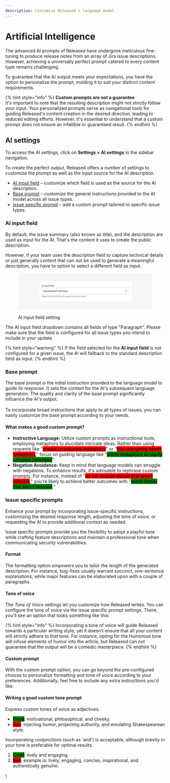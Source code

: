```yaml
---
description: Customise Released's language model
---
```


# Artificial Intelligence

The advanced AI prompts of Released have undergone meticulous fine-tuning to produce release notes from an array of Jira issue descriptions. However, achieving a universally perfect prompt catered to every content type remains challenging.

To guarantee that the AI output meets your expectations, you have the option to personalize the prompt, molding it to suit your distinct content requirements.

{% hint style="info" %}
**Custom prompts are not a guarantee**\
It's important to note that the resulting description might not strictly follow your input. Your personalized prompts serve as navigational tools for guiding Released's content creation in the desired direction, leading to reduced editing efforts. However, it's essential to understand that a custom prompt does not ensure an infallible or guaranteed result.
{% endhint %}

## AI settings

To access the AI settings, click on **Settings > AI settings** in the sidebar navigation.&#x20;

To create the perfect output, Released offers a number of settings to customize the prompt as well as the input source for the AI description.&#x20;

* [AI input field](artificial-intelligence.md#ai-input-field) – customize which field is used as the source for the AI description.
* [Base prompt](artificial-intelligence.md#base-prompt) – customize the general instructions provided to the AI model across all issue types.&#x20;
* [Issue specific prompt](artificial-intelligence.md#issue-specific-prompts) – add a custom prompt tailored to specific issue types.

### AI input field

By default, the issue summary (also known as title), and the description are used as input for the AI. That's the content it uses to create the public description.&#x20;

However, if your team uses the description field to capture technical details or just generally content that can not be used to generate a meaningful description, you have to option to select a different field as input.&#x20;

<figure><img src="../../.gitbook/assets/AI input Field Setting.png" alt=""><figcaption><p>AI input field setting</p></figcaption></figure>

The AI input field dropdown contains all fields of type "Paragraph". Please make sure that the field is configured for all issue types you intend to include in your update.&#x20;

{% hint style="warning" %}
If the field selected for the **AI input field** is not configured for a given issue, the AI will fallback to the standard description field as input. &#x20;
{% endhint %}

### Base prompt

The base prompt is the initial instruction provided to the language model to guide its response. It sets the context for the AI's subsequent language generation. The quality and clarity of the base prompt significantly influence the AI's output. \
\
To incorporate broad instructions that apply to all types of issues, you can easily customize the base prompt according to your needs.

#### What makes a good custom prompt?

* **Instructive Language:** Utilize custom prompts as instructional tools, employing metaphors to elucidate intricate ideas. Rather than using requests like "<mark style="background-color:red;">please incorporate metaphors</mark>" or "<mark style="background-color:red;">this changelog needs metaphors</mark>," focus on guiding language like "<mark style="background-color:green;">utilize metaphors to clarify complex concepts.</mark>"
* **Negation Avoidance:** Keep in mind that language models can struggle with negations. To enhance results, it's advisable to rephrase custom prompts. For instance, instead of "<mark style="background-color:red;">do not include details that aren't relevant</mark>," you're likely to achieve better outcomes with "<mark style="background-color:green;">avoid details that aren't relevant</mark>."

### Issue specific prompts

Enhance your prompt by incorporating issue-specific instructions, customizing the desired response length, adjusting the tone of voice, or requesting the AI to provide additional context as needed.

Issue specific prompts provide you the flexibility to adopt a playful tone while crafting feature descriptions and maintain a professional tone when communicating security vulnerabilities.

#### Format

The formatting option empowers you to tailor the length of the generated description. For instance, bug-fixes usually warrant succinct, one-sentence explanations, while major features can be elaborated upon with a couple of paragraphs.

#### Tone of voice

The _Tone of Voice_ settings let you customize how Released writes. You can configure the tone of voice via the issue specific prompt settings. There, you'll see an option that looks something like this:

{% hint style="info" %}
Incorporating a tone of voice will guide Released towards a particular writing style, yet it doesn't ensure that all your content will strictly adhere to that tone. For instance, opting for the Humorous tone will infuse elements of humor into the article, but Released can not guarantee that the output will be a comedic masterpiece.
{% endhint %}

#### Custom prompt

With the custom prompt option, you can go beyond the pre-configured choices to personalize formatting and tone of voice according to your preferences. Additionally, feel free to include any extra instructions you'd like.

#### Writing a good custom tone prompt

Express custom tones of voice as adjectives.

* <mark style="background-color:green;">Good</mark>: motivational, philosophical, and cheeky.
* <mark style="background-color:red;">Bad</mark>: injecting humor, projecting authority, and emulating Shakespearean style.

Incorporating conjunctions (such as 'and') is acceptable, although brevity in your tone is preferable for optimal results.

1. <mark style="background-color:green;">Good</mark>: lively and engaging.
2. <mark style="background-color:red;">Bad</mark>: example is: lively, engaging, concise, inspirational, and authentically genuine.

\
